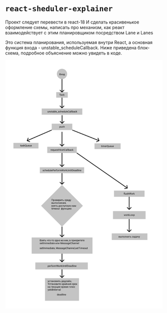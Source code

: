 # `react-sheduler-explainer`

Проект следует перевести в react-18
И сделать красивенькое оформление схемы, написать про механизм, как реакт взаимодействует с этим планировщиком посредством Lane и Lanes

Это система планирования, используемая внутри React, а основная функция входа - unstable_scheduleCallback. Ниже приведена блок-схема, подробное объяснение можно увидеть в коде.

![](diagramm.svg)
